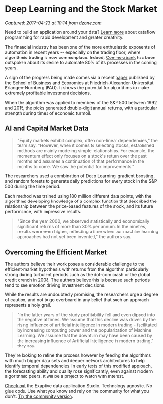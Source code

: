 # Deep Learning and the Stock Market

_Captured: 2017-04-23 at 10:14 from [dzone.com](https://dzone.com/articles/deep-learning-and-the-stock-market?edition=292908&utm_source=Daily%20Digest&utm_medium=email&utm_campaign=dd%202017-04-22)_

Need to build an application around your data? [Learn more](https://dzone.com/go?i=200129&u=http%3A%2F%2Fhubs.ly%2FH06Pr9h0) about dataflow programming for rapid development and greater creativity.

The financial industry has been one of the more enthusiastic exponents of automation in recent years -- especially on the trading floor, where algorithmic trading is now commonplace. Indeed, [Commerzbank](https://www.commerzbank.de/en/hauptnavigation/presse/pressemitteilungen/archiv1/2016/quartal_16_03/presse_archiv_detail_16_03_61258.html) has been outspoken about its desire to automate 80% of its processes in the coming years.

A sign of the progress being made comes via a recent [paper](http://dx.doi.org/10.1016/j.ejor.2016.10.031) published by the School of Business and Economics at Friedrich-Alexander-Universitat Erlangen-Nurnberg (FAU). It shows the potential for algorithms to make extremely profitable investment decisions.

When the algorithm was applied to members of the S&P 500 between 1992 and 2015, the picks generated double-digit annual returns, with a particular strength during times of economic turmoil.

## AI and Capital Market Data

> "Equity markets exhibit complex, often non-linear dependencies," the team say. "However, when it comes to selecting stocks, established methods are mainly modeling simple relationships. For example, the momentum effect only focuses on a stock's return over the past months and assumes a continuation of that performance in the months to come. We saw the potential for improvements."

The researchers used a combination of Deep Learning, gradient boosting, and random forests to generate daily predictions for every stock in the S&P 500 during the time period.

Each method was trained using 180 million different data points, with the algorithms developing knowledge of a complex function that described the relationship between the price-based features of the stock, and its future performance, with impressive results.

> "Since the year 2000, we observed statistically and economically significant returns of more than 30% per annum. In the nineties, results were even higher, reflecting a time when our machine learning approaches had not yet been invented," the authors say. 

## Overcoming the Efficient Market

The authors believe their work poses a considerable challenge to the efficient-market hypothesis with returns from the algorithm particularly strong during turbulent periods such as the dot-com crash or the global credit crunch in 2008. The authors believe this is because such periods tend to see emotion driving investment decisions.

While the results are undoubtedly promising, the researchers urge a degree of caution, and not to go overboard in any belief that such an approach represents a holy grail.

> "In the latter years of the study profitability fell and even dipped into the negative at times. We assume that this decline was driven by the rising influence of artificial intelligence in modern trading - facilitated by increasing computing power and the popularization of Machine Learning. We assume that the downturn may have been caused by the increasing influence of Artificial Intelligence in modern trading," they say. 

They're looking to refine the process however by feeding the algorithms with much bigger data sets and deeper network architectures to help identify temporal dependencies. In early tests of this modified approach, the forecasting ability and quality rose significantly, even against modern algorithmic peers. It will be a project to watch with interest.

[Check out](https://dzone.com/go?i=200130&u=http%3A%2F%2Fhubs.ly%2FH06Pr9h0) the Exaptive data application Studio. Technology agnostic. No glue code. Use what you know and rely on the community for what you don't. [Try the community version](https://dzone.com/go?i=200130&u=https%3A%2F%2Fexaptive.city%2F%23%2Flanding%3Freferrer%3DGeneral).

